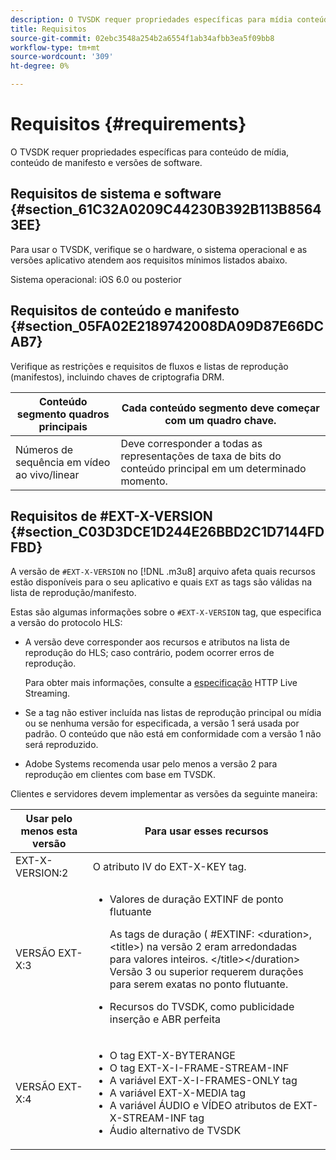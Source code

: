 ```yaml
---
description: O TVSDK requer propriedades específicas para mídia conteúdo, conteúdo de manifesto e versões de software.
title: Requisitos
source-git-commit: 02ebc3548a254b2a6554f1ab34afbb3ea5f09bb8
workflow-type: tm+mt
source-wordcount: '309'
ht-degree: 0%

---
```


# Requisitos {#requirements}

O TVSDK requer propriedades específicas para conteúdo de mídia, conteúdo de manifesto e versões de software.

## Requisitos de sistema e software {#section_61C32A0209C44230B392B113B85643EE}

Para usar o TVSDK, verifique se o hardware, o sistema operacional e as versões aplicativo atendem aos requisitos mínimos listados abaixo.

Sistema operacional: iOS 6.0 ou posterior

## Requisitos de conteúdo e manifesto {#section_05FA02E2189742008DA09D87E66DCAB7}

Verifique as restrições e requisitos de fluxos e listas de reprodução (manifestos), incluindo chaves de criptografia DRM.

| Conteúdo segmento quadros principais | Cada conteúdo segmento deve começar com um quadro chave. |
|---|---|
| Números de sequência em vídeo ao vivo/linear | Deve corresponder a todas as representações de taxa de bits do conteúdo principal em um determinado momento. |

## Requisitos de #EXT-X-VERSION {#section_C03D3DCE1D244E26BBD2C1D7144FDFBD}

A versão de `#EXT-X-VERSION` no [!DNL .m3u8] arquivo afeta quais recursos estão disponíveis para o seu aplicativo e quais `EXT` as tags são válidas na lista de reprodução/manifesto.

Estas são algumas informações sobre o `#EXT-X-VERSION` tag, que especifica a versão do protocolo HLS:

* A versão deve corresponder aos recursos e atributos na lista de reprodução do HLS; caso contrário, podem ocorrer erros de reprodução.

  Para obter mais informações, consulte a [especificação](https://datatracker.ietf.org/doc/draft-pantos-http-live-streaming/?include_text=1) HTTP Live Streaming.
* Se a tag não estiver incluída nas listas de reprodução principal ou mídia ou se nenhuma versão for especificada, a versão 1 será usada por padrão. O conteúdo que não está em conformidade com a versão 1 não será reproduzido.
* Adobe Systems recomenda usar pelo menos a versão 2 para reprodução em clientes com base em TVSDK.

Clientes e servidores devem implementar as versões da seguinte maneira:

<table id="table_62EB98EDD9DE49EC84CB1C7D59BC40E6"> 
 <thead> 
  <tr> 
   <th colname="1" class="entry"> Usar pelo menos esta versão </th> 
   <th colname="2" class="entry"> Para usar esses recursos </th> 
  </tr> 
 </thead>
 <tbody> 
  <tr> 
   <td colname="1"> <span class="codeph"> EXT-X-VERSION:2 </span> </td> 
   <td colname="2"> O atributo IV do <span class="codeph"> EXT-X-KEY </span> tag. </td> 
  </tr> 
  <tr> 
   <td colname="1"> <span class="codeph"> VERSÃO EXT-X:3 </span> </td> 
   <td colname="2"> 
    <ul id="ul_C9500D3F934848639C204BF248F139FF"> 
     <li id="li_535A7E3FABCB46FE872A7EA5DE2A1784">Valores de duração EXTINF </span> de ponto <span class="codeph"> flutuante <p>As tags de duração ( <span class="codeph"> #EXTINF: </span>&lt;duration&gt;,&lt;title&gt;) na versão 2 eram arredondadas para valores inteiros. &lt;/title&gt;&lt;/duration&gt; Versão 3 ou superior requerem durações para serem exatas no ponto flutuante. </p> </li> 
     <li id="li_8DF5E91F1D5D4E19894595E1FE0A5EDE"> Recursos do TVSDK, como publicidade inserção e ABR perfeita </li> 
    </ul> </td> 
  </tr> 
  <tr> 
   <td colname="1"> <p> <span class="codeph"> VERSÃO EXT-X:4 </span> </p> </td> 
   <td colname="2"> <p> 
     <ul id="ul_99E24D013E3141308B5A57446A9B8033"> 
      <li id="li_F36E65ADD2CA451C82FF18DBD5667927">O <span class="codeph"> tag EXT-X-BYTERANGE </span> </li> 
      <li id="li_8C653168A7B84D11AC233E7548A8D2EF">O <span class="codeph"> tag EXT-X-I-FRAME-STREAM-INF </span> </li> 
      <li id="li_2922B34717CB4F6189068529CDBE6D10">A variável <span class="codeph"> EXT-X-I-FRAMES-ONLY </span> tag </li> 
      <li id="li_D015D78E217641D7867EB509E9F9EEE2">A variável <span class="codeph"> EXT-X-MEDIA </span> tag </li> 
      <li id="li_CA068EA381984F5497FE67617CA8BB34">A variável <span class="codeph"> ÁUDIO </span> e <span class="codeph"> VÍDEO </span> atributos de <span class="codeph"> EXT-X-STREAM-INF </span> tag </li> 
      <li id="li_EE78CC7D194A4EB2897F9AE8E4B081B8"> Áudio alternativo de TVSDK </li> 
     </ul> </p> </td> 
  </tr> 
 </tbody> 
</table>
